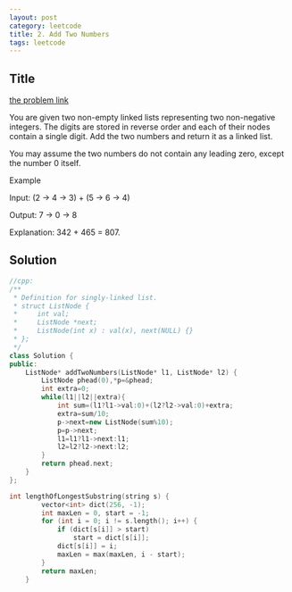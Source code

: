 ```yaml
---
layout: post
category: leetcode
title: 2. Add Two Numbers
tags: leetcode
---
```

## Title
[the problem link](https://leetcode.com/problems/add-two-numbers/description/)

You are given two non-empty linked lists representing two non-negative integers. The digits are stored in reverse order and each of their nodes contain a single digit. Add the two numbers and return it as a linked list.

You may assume the two numbers do not contain any leading zero, except the number 0 itself.

Example

Input: (2 -> 4 -> 3) + (5 -> 6 -> 4)

Output: 7 -> 0 -> 8

Explanation: 342 + 465 = 807.


## Solution
```c++
//cpp:
/**
 * Definition for singly-linked list.
 * struct ListNode {
 *     int val;
 *     ListNode *next;
 *     ListNode(int x) : val(x), next(NULL) {}
 * };
 */
class Solution {
public:
    ListNode* addTwoNumbers(ListNode* l1, ListNode* l2) {
        ListNode phead(0),*p=&phead;
        int extra=0;
        while(l1||l2||extra){
            int sum=(l1?l1->val:0)+(l2?l2->val:0)+extra;
            extra=sum/10;
            p->next=new ListNode(sum%10);
            p=p->next;
            l1=l1?l1->next:l1;
            l2=l2?l2->next:l2;
        }
        return phead.next;
    }
};
```

```c++
int lengthOfLongestSubstring(string s) {
        vector<int> dict(256, -1);
        int maxLen = 0, start = -1;
        for (int i = 0; i != s.length(); i++) {
            if (dict[s[i]] > start)
                start = dict[s[i]];
            dict[s[i]] = i;
            maxLen = max(maxLen, i - start);
        }
        return maxLen;
    }
```